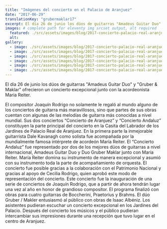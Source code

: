 ```yaml
---
title: "Imágenes del concierto en el Palacio de Aranjuez"
date: "2017-06-29"
translationKey: "grubermaklar17"
excerpt: El día 26 de junio los dúos de guitarras "Amadeus Guitar Duo" y "Gruber & Maklar" ofrecieron un concierto excepcional junto con la acordeonista Maria Reiter.
images: # complete path for eleventy img srcset output, alt required
  featured: ./src/assets/images/blog/2017-concierto-palacio-real-aranjuez-09.jpg
  alt:
gallery:
  - image: ./src/assets/images/blog/2017-concierto-palacio-real-aranjuez-02.jpg
  - image: ./src/assets/images/blog/2017-concierto-palacio-real-aranjuez-19.jpg
  - image: ./src/assets/images/blog/2017-concierto-palacio-real-aranjuez-10.jpg
  - image: ./src/assets/images/blog/2017-concierto-palacio-real-aranjuez-11.jpg
  - image: ./src/assets/images/blog/2017-concierto-palacio-real-aranjuez-12.jpg
  - image: ./src/assets/images/blog/2017-concierto-palacio-real-aranjuez-16.jpg
---
```


El día 26 de junio los dúos de guitarras "Amadeus Guitar Duo" y "Gruber & Maklar" ofrecieron un concierto excepcional junto con la acordeonista Maria Reiter.

El compositor Joaquín Rodrigo no solamente le regaló al mundo alguno de los conciertos de guitarra más maravillosos, sino que partes de sus obras cuentan con algunas de las melodías de guitarra más conocidas a nivel mundial. Sus dos conciertos “Concierto de Aranjuez” y “Concierto Andaluz” constituyen la parte principal del concierto en la Casita del Labrador de los Jardines de Palacio Real de Aranjuez. En la primera parte la inmejorable guitarrista Dale Kavanagh como solista fue acompañada por la mundialmente famosa intérprete de acordeón María Reiter. El “Concierto Andaluz” fue representado por dos de los mejores dúos de guitarras a nivel internacional, Amadeus Guitar Duo y Duo Gruber Maklar junto con María Reiter. María Reiter domina su instrumento de manera excepcional y asumió con su instrumento toda la parte de acompañamiento de orquesta. El concierto fue posible gracias a la colaboración con el Patrimonio Nacional y gracias al apoyo de Cecilia Rodrigo, quien aprobó este modo de representación del concierto. Este concierto fue la inauguración de una serie de conciertos de Joaquín Rodrigo, que a partir de ahora tendrán lugar una vez al año en honor de grandioso compositor. El programa finalizó con obras para cuatro guitarras de Boccherini, Praetorius y Brahms. El dúo Gruber / Makler entusiasmó al público con obras de Isaac Albéniz. Los asistentes pudieran escuchar un concierto excepcional en los Jardines del Palacio. Después del concierto los músicos y el público pudieran intercambiar sus impresiones durante una recepción que tuvo lugar en el centro de Aranjuez.
